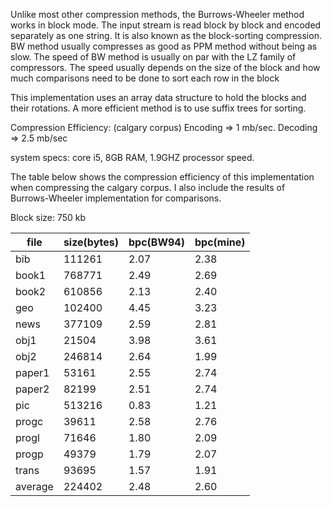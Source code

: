 Unlike most other compression methods, the Burrows-Wheeler method works in block mode. The input stream is read block by block
and encoded separately as one string. It is also known as the block-sorting compression. BW method usually compresses as good as
PPM method without being as slow. The speed of BW method is usually on par with the LZ family of compressors. The speed usually 
depends on the size of the block and how much comparisons need to be done to sort each row in the block


This implementation uses an array data structure to hold the blocks and their rotations. A more efficient method is to use suffix trees
for sorting. 


Compression Efficiency: (calgary corpus)
Encoding => 1 mb/sec.
Decoding => 2.5 mb/sec

system specs: core i5, 8GB RAM, 1.9GHZ processor speed.

The table below shows the compression efficiency of this implementation when compressing the calgary corpus. I also include the 
results of Burrows-Wheeler implementation for comparisons.

Block size: 750 kb

|file    |   size(bytes)    |     bpc(BW94)     |      bpc(mine)       |
|--------|------------------|-------------------|----------------------|
|bib     |  111261			|      2.07		    |		2.38		   |
|book1   |  768771			|      2.49		    |		2.69		   |
|book2   |  610856			|      2.13		    |		2.40		   |
|geo     |  102400			|      4.45		    |		3.23		   |
|news    |  377109			|      2.59		    |		2.81		   |
|obj1    |  21504			|      3.98         |       3.61           |
|obj2    |  246814			|      2.64			|		1.99		   |
|paper1	 |  53161			|	   2.55			|		2.74		   |
|paper2	 |  82199			|	   2.51			|		2.74		   |
|pic     |  513216			|	   0.83			|		1.21		   |
|progc	 |  39611			|	   2.58			|		2.76		   |
|progl	 |  71646			|	   1.80			|		2.09		   |
|progp	 |  49379			|	   1.79			|		2.07		   |
|trans	 |  93695			|      1.57			|		1.91		   |
|average |  224402			|	   2.48			|		2.60		   |
